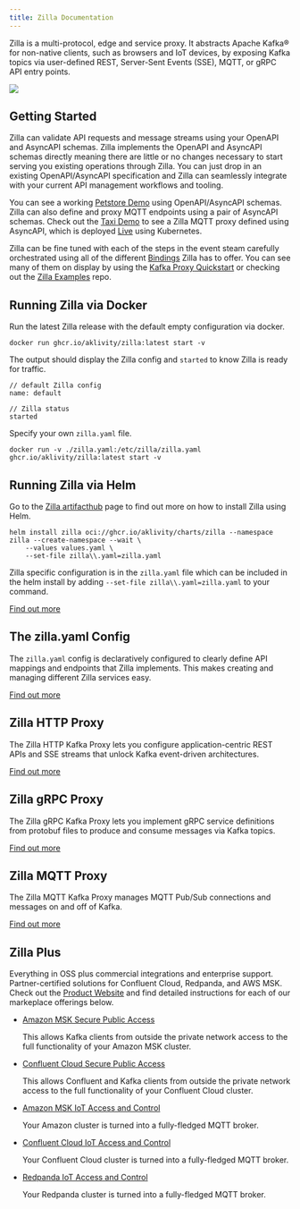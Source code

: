 ```yaml
---
title: Zilla Documentation
---
```


Zilla is a multi-protocol, edge and service proxy. It abstracts Apache Kafka® for non-native clients, such as browsers and IoT devices, by exposing Kafka topics via user-defined REST, Server-Sent Events (SSE), MQTT, or gRPC API entry points.

![](/zilla-rings.webp)

## Getting Started

Zilla can validate API requests and message streams using your OpenAPI and AsyncAPI schemas. Zilla implements the OpenAPI and AsyncAPI schemas directly meaning there are little or no changes necessary to start serving you existing operations through Zilla. You can just drop in an existing OpenAPI/AsyncAPI specification and Zilla can seamlessly integrate with your current API management workflows and tooling.

You can see a working [Petstore Demo](https://github.com/aklivity/zilla-demos/tree/main/petstore) using OpenAPI/AsyncAPI schemas. Zilla can also define and proxy MQTT endpoints using a pair of AsyncAPI schemas. Check out the [Taxi Demo](https://github.com/aklivity/zilla-demos/tree/main/taxi) to see a Zilla MQTT proxy defined using AsyncAPI, which is deployed [Live](https://taxi.aklivity.io/) using Kubernetes.

Zilla can be fine tuned with each of the steps in the event steam carefully orchestrated using all of the different [Bindings](./concepts/config-intro.md#Bindings) Zilla has to offer. You can see many of them on display by using the [Kafka Proxy Quickstart](./tutorials/quickstart/kafka-proxies.md) or checking out the [Zilla Examples](https://github.com/aklivity/zilla-examples) repo.

## Running Zilla via Docker

Run the latest Zilla release with the default empty configuration via docker.

```bash:no-line-numbers
docker run ghcr.io/aklivity/zilla:latest start -v
```

The output should display the Zilla config and `started` to know Zilla is ready for traffic.

```output:no-line-numbers
// default Zilla config
name: default

// Zilla status
started
```

Specify your own `zilla.yaml` file.

```bash:no-line-numbers
docker run -v ./zilla.yaml:/etc/zilla/zilla.yaml ghcr.io/aklivity/zilla:latest start -v
```

## Running Zilla via Helm

Go to the [Zilla artifacthub](https://artifacthub.io/packages/helm/zilla/zilla) page to find out more on how to install Zilla using Helm.

```bash:no-line-numbers
helm install zilla oci://ghcr.io/aklivity/charts/zilla --namespace zilla --create-namespace --wait \
    --values values.yaml \
    --set-file zilla\\.yaml=zilla.yaml
```

Zilla specific configuration is in the `zilla.yaml` file which can be included in the helm install by adding `--set-file zilla\\.yaml=zilla.yaml` to your command.

[Find out more](./how-tos/deploy-operate.md)

## The zilla.yaml Config

The `zilla.yaml` config is declaratively configured to clearly define API mappings and endpoints that Zilla implements. This makes creating and managing different Zilla services easy.

[Find out more](./concepts/config-intro.md)

## Zilla HTTP Proxy

The Zilla HTTP Kafka Proxy lets you configure application-centric REST APIs and SSE streams that unlock Kafka event-driven architectures.

[Find out more](./concepts/kafka-proxies/http-proxy.md)

## Zilla gRPC Proxy

The Zilla gRPC Kafka Proxy lets you implement gRPC service definitions from protobuf files to produce and consume messages via Kafka topics.

[Find out more](./concepts/kafka-proxies/http-proxy.md)

## Zilla MQTT Proxy

The Zilla MQTT Kafka Proxy manages MQTT Pub/Sub connections and messages on and off of Kafka.

[Find out more](./concepts/kafka-proxies/http-proxy.md)

## Zilla Plus <FontIcon icon="aky-zilla-plus"/>

Everything in OSS plus commercial integrations and enterprise support. Partner-certified solutions for Confluent Cloud, Redpanda, and AWS MSK. Check out the [Product Website](https://www.aklivity.io/products/zilla-plus) and find detailed instructions for each of our markeplace offerings below.

- [Amazon MSK Secure Public Access](./solutions/how-tos/amazon-msk/secure-public-access/overview.md)

  This allows Kafka clients from outside the private network access to the full functionality of your Amazon MSK cluster.

- [Confluent Cloud Secure Public Access](./solutions/how-tos/confluent-cloud/secure-public-access.md)

  This allows Confluent and Kafka clients from outside the private network access to the full functionality of your Confluent Cloud cluster.

- [Amazon MSK  IoT Access and Control](./solutions/how-tos/confluent-cloud/iot-ingest-control.md)

  Your Amazon cluster is turned into a fully-fledged MQTT broker.

- [Confluent Cloud IoT Access and Control](./solutions/how-tos/confluent-cloud/iot-ingest-control.md)

  Your Confluent Cloud cluster is turned into a fully-fledged MQTT broker.

- [Redpanda IoT Access and Control](./solutions/how-tos/confluent-cloud/iot-ingest-control.md)

  Your Redpanda cluster is turned into a fully-fledged MQTT broker.
